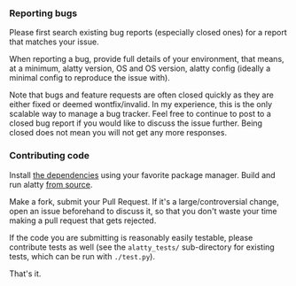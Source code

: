 ### Reporting bugs

Please first search existing bug reports (especially closed ones) for a report
that matches your issue.

When reporting a bug, provide full details of your environment, that means, at
a minimum, alatty version, OS and OS version, alatty config (ideally a minimal
config to reproduce the issue with).

Note that bugs and feature requests are often closed quickly as they are either
fixed or deemed wontfix/invalid. In my experience, this is the only scalable way to
manage a bug tracker. Feel free to continue to post to a closed bug report
if you would like to discuss the issue further. Being closed does not mean you
will not get any more responses.

### Contributing code

Install [the dependencies](https://sw.kovidgoyal.net/alatty/build/#dependencies)
using your favorite package manager. Build and run alatty [from
source](https://sw.kovidgoyal.net/alatty/build/#install-and-run-from-source).

Make a fork, submit your Pull Request. If it's a large/controversial change, open an issue
beforehand to discuss it, so that you don't waste your time making a pull
request that gets rejected.

If the code you are submitting is reasonably easily testable, please contribute
tests as well (see the `alatty_tests/` sub-directory for existing tests, which
can be run with `./test.py`).

That's it.
